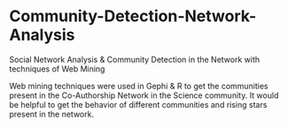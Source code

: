 # Community-Detection-Network-Analysis
Social Network Analysis &amp; Community Detection in the Network with techniques of Web Mining

Web mining techniques were used in Gephi & R to get the communities present in the Co-Authorship Network in the Science community.
It would be helpful to get the behavior of different communities and rising stars present in the network.
